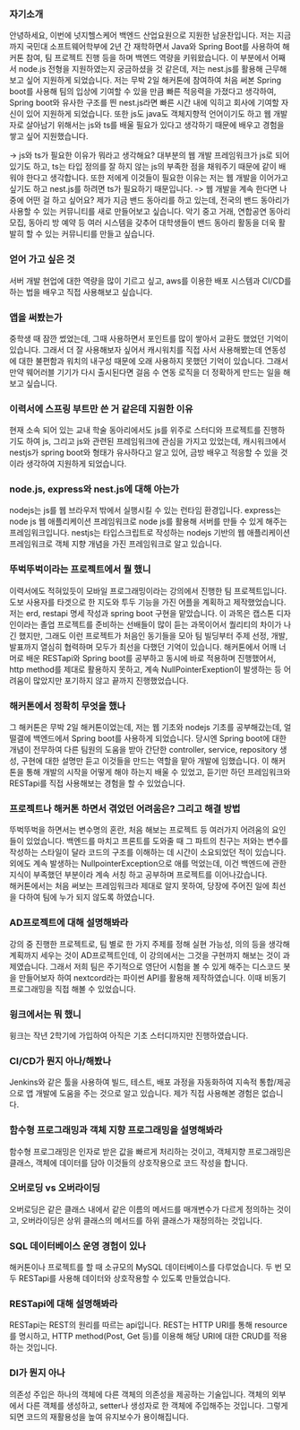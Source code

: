### 자기소개
안녕하세요, 이번에 넛지헬스케어 백엔드 산업요원으로 지원한 남윤찬입니다. 저는 지금까지 국민대 소프트웨어학부에 2년 간 재학하면서 Java와 Spring Boot를 사용하여 해커톤 참여, 팀 프로젝트 진행 등을 하며 백엔드 역량을 키워왔습니다. 이 부분에서 어째서 node.js 전형을 지원하였는지 궁금하셨을 것 같은데, 저는 nest.js를 활용해 근무해보고 싶어 지원하게 되었습니다. 저는 무박 2일 해커톤에 참여하여 처음 써본 Spring boot를 사용해 팀의 입상에 기여할 수 있을 만큼 빠른 적응력을 가졌다고 생각하여, Spring boot와 유사한 구조를 띈 nest.js라면 빠른 시간 내에 익히고 회사에 기여할 자신이 있어 지원하게 되었습니다. 또한 js도 java도 객체지향적 언어이기도 하고 웹 개발자로 살아남기 위해서는 js와 ts를 배울 필요가 있다고 생각하기 때문에 배우고 경험을 쌓고 싶어 지원했습니다.

-> js와 ts가 필요한 이유가 뭐라고 생각해요?
	대부분의 웹 개발 프레임워크가 js로 되어있기도 하고, ts는 타입 정의를 잘 하지 않는 js의 부족한 점을 채워주기 때문에 같이 배워야 한다고 생각합니다. 또한 저에게 이것들이 필요한 이유는 저는 웹 개발을 이어가고 싶기도 하고 nest.js를 하려면 ts가 필요하기 때문입니다.
-> 웹 개발을 계속 한다면 나중에 어떤 걸 하고 싶어요?
	제가 지금 밴드 동아리를 하고 있는데, 전국의 밴드 동아리가 사용할 수 있는 커뮤니티를 새로 만들어보고 싶습니다. 악기 중고 거래, 연합공연 동아리 모집, 동아리 방 예약 등 여러 시스템을 갖추어 대학생들이 밴드 동아리 활동을 더욱 활발히 할 수 있는 커뮤니티를 만들고 싶습니다.
### 얻어 가고 싶은 것
서버 개발 현업에 대한 역량을 많이 기르고 싶고, aws를 이용한 배포 시스템과 CI/CD를 하는 법을 배우고 직접 사용해보고 싶습니다.
### 앱을 써봤는가
중학생 때 잠깐 썼었는데, 그때 사용하면서 포인트를 많이 쌓아서 교환도 했었던 기억이 있습니다. 그래서 더 잘 사용해보자 싶어서 캐시워치를 직접 사서 사용해봤는데 연동성에 대한 불편함과 워치의 내구성 때문에 오래 사용하지 못했던 기억이 있습니다. 그래서 만약 웨어러블 기기가 다시 출시된다면 걸음 수 연동 로직을 더 정확하게 만드는 일을 해보고 싶습니다.
### 이력서에 스프링 부트만 쓴 거 같은데 지원한 이유
현재 소속 되어 있는 교내 학술 동아리에서도 js를 위주로 스터디와 프로젝트를 진행하기도 하여 js, 그리고 js와 관련된 프레임워크에 관심을 가지고 있었는데, 캐시워크에서 nestjs가 spring boot와 형태가 유사하다고 알고 있어, 금방 배우고 적응할 수 있을 것이라 생각하여 지원하게 되었습니다.
### node.js, express와 nest.js에 대해 아는가
nodejs는 js를 웹 브라우저 밖에서 실행시킬 수 있는 런타임 환경입니다. express는 node js 웹 애플리케이션 프레임워크로 node js를 활용해 서버를 만들 수 있게 해주는 프레임워크입니다. nestjs는 타입스크립트로 작성하는 nodejs 기반의 웹 애플리케이션 프레임워크로 객체 지향 개념을 가진 프레임워크로 알고 있습니다.
### 뚜벅뚜벅이라는 프로젝트에서 뭘 했니
이력서에도 적혀있듯이 모바일 프로그래밍이라는 강의에서 진행한 팀 프로젝트입니다. 도보 사용자를 타겟으로 한 지도와 투두 기능을 가진 어플을 계획하고 제작했었습니다. 저는 erd, restapi 명세 작성과 spring boot 구현을 맡았습니다. 이 과목은 캡스톤 디자인이라는 졸업 프로젝트를 준비하는 선배들이 많이 듣는 과목이어서 퀄리티의 차이가 나긴 했지만, 그래도 이런 프로젝트가 처음인 동기들을 모아 팀 빌딩부터 주제 선정, 개발, 발표까지 열심히 협력하며 모두가 최선을 다했던 기억이 있습니다. 해커톤에서 어깨 너머로 배운 RESTapi와 Spring boot를 공부하고 동시에 바로 적용하며 진행했어서, http method를 제대로 활용하지 못하고, 계속 NullPointerExeption이 발생하는 등 어려움이 많았지만 포기하지 않고 끝까지 진행했었습니다.
### 해커톤에서 정확히 무엇을 했나
그 해커톤은 무박 2일 해커톤이었는데, 저는 웹 기초와 nodejs 기초를 공부해갔는데, 얼떨결에 백엔드에서 Spring boot를 사용하게 되었습니다. 당시엔 Spring boot에 대한 개념이 전무하여 다른 팀원의 도움을 받아 간단한 controller, service, repository 생성, 구현에 대한 설명만 듣고 이것들을 만드는 역할을 맡아 개발에 임했습니다. 이 해커톤을 통해 개발의 시작을 어떻게 해야 하는지 배울 수 있었고, 듣기만 하던 프레임워크와 RESTapi를 직접 사용해보는 경험을 할 수 있었습니다.
### 프로젝트나 해커톤 하면서 겪었던 어려움은? 그리고 해결 방법
뚜벅뚜벅을 하면서는 변수명의 혼란, 처음 해보는 프로젝트 등 여러가지 어려움의 요인들이 있었습니다. 백엔드를 마치고 프론트를 도와줄 때 그 파트의 친구는 저와는 변수를 작성하는 스타일이 달라 코드의 구조를 이해하는 데 시간이 소요되었던 적이 있습니다. 외에도 계속 발생하는 NullpointerException으로 애를 먹었는데, 이건 백엔드에 관한 지식이 부족했던 부분이라 계속 서칭 하고 공부하며 프로젝트를 이어나갔습니다.  
해커톤에서는 처음 써보는 프레임워크라 제대로 알지 못하여, 당장에 주어진 일에 최선을 다하여 팀에 누가 되지 않도록 하였습니다.
### AD프로젝트에 대해 설명해봐라
강의 중 진행한 프로젝트로, 팀 별로 한 가지 주제를 정해 실현 가능성, 의의 등을 생각해 계획까지 세우는 것이 AD프로젝트인데, 이 강의에서는 그것을 구현까지 해보는 것이 과제였습니다. 그래서 저희 팀은 주기적으로 영단어 시험을 볼 수 있게 해주는 디스코드 봇을 만들어보자 하여 nextcord라는 파이썬 API를 활용해 제작하였습니다. 이때 비동기 프로그래밍을 직접 해볼 수 있었습니다.
### 윙크에서는 뭐 했니
윙크는 작년 2학기에 가입하여 아직은 기초 스터디까지만 진행하였습니다.
### CI/CD가 뭔지 아나/해봤나
Jenkins와 같은 툴을 사용하여 빌드, 테스트, 배포 과정을 자동화하여 지속적 통합/제공으로 앱 개발에 도움을 주는 것으로 알고 있습니다. 제가 직접 사용해본 경험은 없습니다.
### 함수형 프로그래밍과 객체 지향 프로그래밍을 설명해봐라
함수형 프로그래밍은 인자로 받은 값을 빠르게 처리하는 것이고, 객체지향 프로그래밍은 클래스, 객체에 데이터를 담아 이것들의 상호작용으로 코드 작성을 합니다.
### 오버로딩 vs 오버라이딩
오버로딩은 같은 클래스 내에서 같은 이름의 메서드를 매개변수가 다르게 정의하는 것이고, 오버라이딩은 상위 클래스의 메서드를 하위 클래스가 재정의하는 것입니다.
### SQL 데이터베이스 운영 경험이 있나
해커톤이나 프로젝트를 할 때 소규모의 MySQL 데이터베이스를 다루었습니다. 두 번 모두 RESTapi를 사용해 데이터와 상호작용할 수 있도록 만들었습니다.
### RESTapi에 대해 설명해봐라
RESTapi는 REST의 원리를 따르는 api입니다. REST는 HTTP URI를 통해 resource를 명시하고, HTTP method(Post, Get 등)를 이용해 해당 URI에 대한 CRUD를 적용하는 것입니다.
### DI가 뭔지 아나
의존성 주입은 하나의 객체에 다른 객체의 의존성을 제공하는 기술입니다. 객체의 외부에서 다른 객체를 생성하고, setter나 생성자로 한 객체에 주입해주는 것입니다. 그렇게 되면 코드의 재활용성을 높여 유지보수가 용이해집니다.